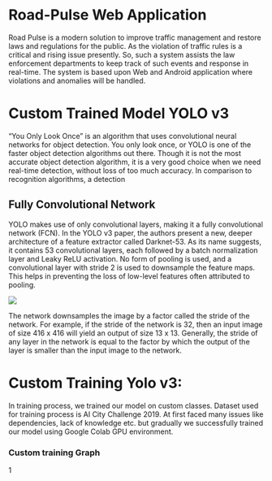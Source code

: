 # Road-Pulse Web Application
Road Pulse is a modern solution to improve traffic management and restore laws and regulations for the public. As the violation of traffic rules is a critical and rising issue presently. So, such a system assists the law enforcement departments to keep track of such events and response in real-time. The system is based upon Web and Android application where violations and anomalies will be handled.

# Custom Trained Model YOLO v3 
“You Only Look Once” is an algorithm that uses convolutional neural networks for object detection. You only look once, or YOLO is one of the faster object detection algorithms out there. Though it is not the most accurate object detection algorithm, it is a very good choice when we need real-time detection, without loss of too much accuracy.
In comparison to recognition algorithms, a detection
## Fully Convolutional Network
YOLO makes use of only convolutional layers, making it a fully convolutional network (FCN). In the YOLO v3 paper, the authors present a new, deeper architecture of a feature extractor called Darknet-53. As its name suggests, it contains 53 convolutional layers, each followed by a batch normalization layer and Leaky ReLU activation. No form of pooling is used, and a convolutional layer with stride 2 is used to downsample the feature maps. This helps in preventing the loss of low-level features often attributed to pooling.
 
 ![](https://miro.medium.com/max/495/1*HHn-fcpOEvQnC6WLEj82Jg.png)
 
The network downsamples the image by a factor called the stride of the network. For example, if the stride of the network is 32, then an input image of size 416 x 416 will yield an output of size 13 x 13. Generally, the stride of any layer in the network is equal to the factor by which the output of the layer is smaller than the input image to the network.

# Custom Training Yolo v3:
In training process, we trained our model on custom classes. Dataset used for training process is AI City Challenge 2019. At first faced many issues like dependencies, lack of knowledge etc. but gradually we successfully trained our model using Google Colab GPU environment. 
 
### Custom training Graph
1[](https://github.com/Hamza-773/Road-Pulse/blob/main/data/images/download.png)

